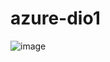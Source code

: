 # azure-dio1

![image](https://github.com/LuaFly/azure-dio1/assets/42554771/e8d1a226-0f2b-40f2-9d1b-20547cea31b4)
